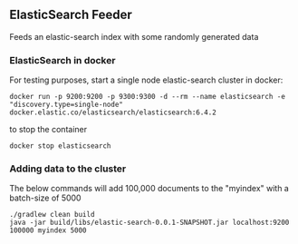 ## ElasticSearch Feeder

Feeds an elastic-search index with some randomly generated data

### ElasticSearch in docker

For testing purposes, start a single node elastic-search cluster in docker:

```
docker run -p 9200:9200 -p 9300:9300 -d --rm --name elasticsearch -e "discovery.type=single-node" docker.elastic.co/elasticsearch/elasticsearch:6.4.2

```

to stop the container

```
docker stop elasticsearch
```

### Adding data to the cluster

The below commands will add 100,000 documents to the "myindex" with a batch-size of 5000

```
./gradlew clean build
java -jar build/libs/elastic-search-0.0.1-SNAPSHOT.jar localhost:9200 100000 myindex 5000
```